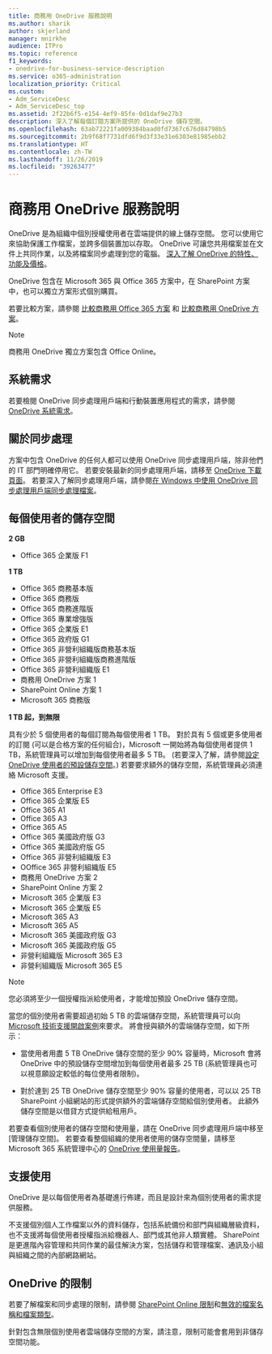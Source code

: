 ```yaml
---
title: 商務用 OneDrive 服務說明
ms.author: sharik
author: skjerland
manager: mnirkhe
audience: ITPro
ms.topic: reference
f1_keywords:
- onedrive-for-business-service-description
ms.service: o365-administration
localization_priority: Critical
ms.custom:
- Adm_ServiceDesc
- Adm_ServiceDesc_top
ms.assetid: 2f22b6f5-e154-4ef9-85fe-0d1daf9e27b3
description: 深入了解每個訂閱方案所提供的 OneDrive 儲存空間。
ms.openlocfilehash: 63ab72221fa009384baad0fd7367c676d84798b5
ms.sourcegitcommit: 2b9f68f7731dfd6f9d3f33e31e6303e81985ebb2
ms.translationtype: HT
ms.contentlocale: zh-TW
ms.lasthandoff: 11/26/2019
ms.locfileid: "39263477"
---
```

# <a name="onedrive-for-business-service-description"></a>商務用 OneDrive 服務說明

OneDrive 是為組織中個別授權使用者在雲端提供的線上儲存空間。 您可以使用它來協助保護工作檔案，並跨多個裝置加以存取。 OneDrive 可讓您共用檔案並在文件上共同作業，以及將檔案同步處理到您的電腦。 [深入了解 OneDrive 的特性、功能及價格](https://go.microsoft.com/fwlink/?linkid=850345)。
  
OneDrive 包含在 Microsoft 365 與 Office 365 方案中，在 SharePoint 方案中，也可以獨立方案形式個別購買。 
    
若要比較方案，請參閱 [比較商務用 Office 365 方案](https://go.microsoft.com/fwlink/?linkid=799177) 和 [比較商務用 OneDrive 方案](https://products.office.com/onedrive-for-business/compare-onedrive-for-business-plans)。 
  
> [!NOTE]
> 商務用 OneDrive 獨立方案包含 Office Online。 
  
## <a name="system-requirements"></a>系統需求

若要檢閱 OneDrive 同步處理用戶端和行動裝置應用程式的需求，請參閱 [OneDrive 系統需求](https://go.microsoft.com/fwlink/?linkid=837584)。
  
## <a name="about-sync"></a>關於同步處理

方案中包含 OneDrive 的任何人都可以使用 OneDrive 同步處理用戶端，除非他們的 IT 部門明確停用它。 若要安裝最新的同步處理用戶端，請移至 [OneDrive 下載頁面](https://onedrive.live.com/about/download/)。 若要深入了解同步處理用戶端，請參閱[在 Windows 中使用 OneDrive 同步處理用戶端同步處理檔案](https://support.office.com/article/615391c4-2bd3-4aae-a42a-858262e42a49)。
  
## <a name="storage-space-per-user"></a>每個使用者的儲存空間

**2 GB**

- Office 365 企業版 F1

**1 TB**

- Office 365 商務基本版
- Office 365 商務版
- Office 365 商務進階版
- Office 365 專業增強版
- Office 365 企業版 E1
- Office 365 政府版 G1
- Office 365 非營利組織版商務基本版
- Office 365 非營利組織版商務進階版
- Office 365 非營利組織版 E1
- 商務用 OneDrive 方案 1
- SharePoint Online 方案 1
- Microsoft 365 商務版

**1 TB 起，到無限**
 
具有少於 5 個使用者的每個訂閱為每個使用者 1 TB。 對於具有 5 個或更多使用者的訂閱 (可以是合格方案的任何組合)，Microsoft 一開始將為每個使用者提供 1 TB，系統管理員可以增加到每個使用者最多 5 TB。 (若要深入了解，請參閱[設定 OneDrive 使用者的預設儲存空間](/onedrive/set-default-storage-space)。) 若要要求額外的儲存空間，系統管理員必須連絡 Microsoft 支援。

- Office 365 Enterprise E3
- Office 365 企業版 E5
- Office 365 A1
- Office 365 A3
- Office 365 A5
- Office 365 美國政府版 G3
- Office 365 美國政府版 G5
- Office 365 非營利組織版 E3
- OOffice 365 非營利組織版 E5
- 商務用 OneDrive 方案 2
- SharePoint Online 方案 2
- Microsoft 365 企業版 E3
- Microsoft 365 企業版 E5
- Microsoft 365 A3
- Microsoft 365 A5
- Microsoft 365 美國政府版 G3
- Microsoft 365 美國政府版 G5
- 非營利組織版 Microsoft 365 E3
- 非營利組織版 Microsoft 365 E5

> [!NOTE]
> 您必須將至少一個授權指派給使用者，才能增加預設 OneDrive 儲存空間。 
  
當您的個別使用者需要超過初始 5 TB 的雲端儲存空間，系統管理員可以向 [Microsoft 技術支援開啟案例](https://go.microsoft.com/fwlink/?linkid=869559)來要求。 將會授與額外的雲端儲存空間，如下所示： 
  
- 當使用者用盡 5 TB OneDrive 儲存空間的至少 90% 容量時，Microsoft 會將 OneDrive 中的預設儲存空間增加到每個使用者最多 25 TB (系統管理員也可以視意願設定較低的每位使用者限制)。 
    
- 對於達到 25 TB OneDrive 儲存空間至少 90% 容量的使用者，可以以 25 TB SharePoint 小組網站的形式提供額外的雲端儲存空間給個別使用者。 此額外儲存空間是以借貸方式提供給租用戶。
    
若要查看個別使用者的儲存空間和使用量，請在 OneDrive 同步處理用戶端中移至 [管理儲存空間][](https://support.office.com/article/31519161-059C-4764-B6F8-F5CD29F7FE68)。 若要查看整個組織的使用者使用的儲存空間量，請移至 Microsoft 365 系統管理中心的 [OneDrive 使用量報告](/office365/admin/activity-reports/onedrive-for-business-usage)。 
   
## <a name="supported-uses"></a>支援使用

OneDrive 是以每個使用者為基礎進行佈建，而且是設計來為個別使用者的需求提供服務。
  
不支援個別個人工作檔案以外的資料儲存，包括系統備份和部門與組織層級資料，也不支援將每個使用者授權指派給機器人、部門或其他非人類實體。 SharePoint 是更進階內容管理和共同作業的最佳解決方案，包括儲存和管理檔案、通訊及小組與組織之間的內部網路網站。
  
## <a name="onedrive-limits"></a>OneDrive 的限制

若要了解檔案和同步處理的限制，請參閱 [SharePoint Online 限制](/office365/servicedescriptions/sharepoint-online-service-description/sharepoint-online-limits)和[無效的檔案名稱和檔案類型](https://support.office.com/article/64883a5d-228e-48f5-b3d2-eb39e07630fa)。
  
針對包含無限個別使用者雲端儲存空間的方案，請注意，限制可能會套用到非儲存空間功能。 
  